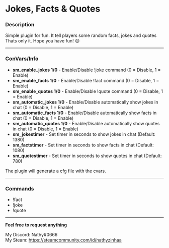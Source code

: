 # Jokes, Facts & Quotes
### Description
Simple plugin for fun. It tell players some random facts, jokes and quotes  
Thats only it. Hope you have fun! 😊
***
### ConVars/Info
* **sm_enable_jokes 1/0** - Enable/Disable !joke command (0 = Disable, 1 = Enable)
* **sm_enable_facts 1/0** - Enable/Disable !fact command (0 = Disable, 1 = Enable)  
* **sm_enable_quotes 1/0** - Enable/Disable !quote command (0 = Disable, 1 = Enable)
* **sm_automatic_jokes 1/0** - Enable/Disable automatically show jokes in chat (0 = Disable, 1 = Enable)
* **sm_automatic_facts 1/0** - Enable/Disable automatically show facts in chat (0 = Disable, 1 = Enable)
* **sm_automatic_quotes 1/0** - Enable/Disable automatically show quotes in chat (0 = Disable, 1 = Enable)
* **sm_jokestimer** - Set timer in seconds to show jokes in chat (Default: 1380)
* **sm_factstimer** - Set timer in seconds to show facts in chat (Default: 1080)
* **sm_quotestimer** - Set timer in seconds to show quotes in chat (Default: 780)

The plugin will generate a cfg file with the cvars.
***
### Commands 
* !fact
* !joke
* !quote

***
**Feel free to request anything**

My Discord: Nathy#0666  
My Steam: https://steamcommunity.com/id/nathyzinhaa  
